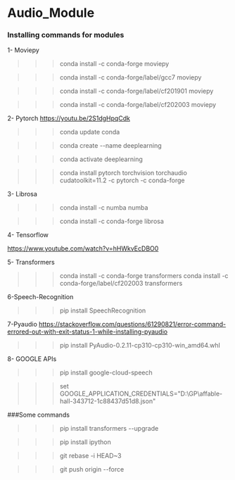 # Audio_Module

### Installing commands for modules

1- Moviepy

>>>conda install -c conda-forge moviepy

>>>conda install -c conda-forge/label/gcc7 moviepy

>>>conda install -c conda-forge/label/cf201901 moviepy

>>>conda install -c conda-forge/label/cf202003 moviepy


2- Pytorch
https://youtu.be/2S1dgHpqCdk

>>>conda update conda

>>>conda create --name deeplearning

>>>conda activate deeplearning

>>>conda install pytorch torchvision torchaudio cudatoolkit=11.2 -c pytorch -c conda-forge

3- Librosa

>>>conda install -c numba numba

>>>conda install -c conda-forge librosa

4- Tensorflow
 
https://www.youtube.com/watch?v=hHWkvEcDBO0


5- Transformers

>>>conda install -c conda-forge transformers
>>>conda install -c conda-forge/label/cf202003 transformers

6-Speech-Recognition

>>>pip install SpeechRecognition

7-Pyaudio
https://stackoverflow.com/questions/61290821/error-command-errored-out-with-exit-status-1-while-installing-pyaudio

>>>pip install PyAudio-0.2.11-cp310-cp310-win_amd64.whl

8- GOOGLE APIs
>>>pip install google-cloud-speech

>>>set GOOGLE_APPLICATION_CREDENTIALS="D:\GP\affable-hall-343712-1c88437d51d8.json"

###Some commands 

>>>pip install transformers --upgrade

>>>pip install ipython

>>>git rebase -i HEAD~3

>>>git push origin --force
